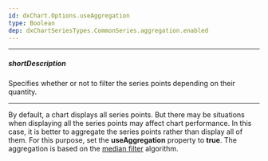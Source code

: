 ```yaml
---
id: dxChart.Options.useAggregation
type: Boolean
dep: dxChartSeriesTypes.CommonSeries.aggregation.enabled
---
```

---
##### shortDescription
Specifies whether or not to filter the series points depending on their quantity.

---
By default, a chart displays all series points. But there may be situations when displaying all the series points may affect chart performance. In this case, it is better to aggregate the series points rather than display all of them. For this purpose, set the **useAggregation** property to **true**. The aggregation is based on the <a href="http://en.wikipedia.org/wiki/Median_filter" target="_blank">median filter</a> algorithm.